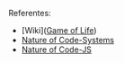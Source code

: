 Referentes:
- [Wiki]([Game of Life](https://www.youtube.com/watch?v=FWSR_7kZuYg))
- [Nature of Code-Systems](https://www.youtube.com/watch?v=tENSCEO-LEc)
- [Nature of Code-JS](https://www.youtube.com/watch?v=FWSR_7kZuYg)